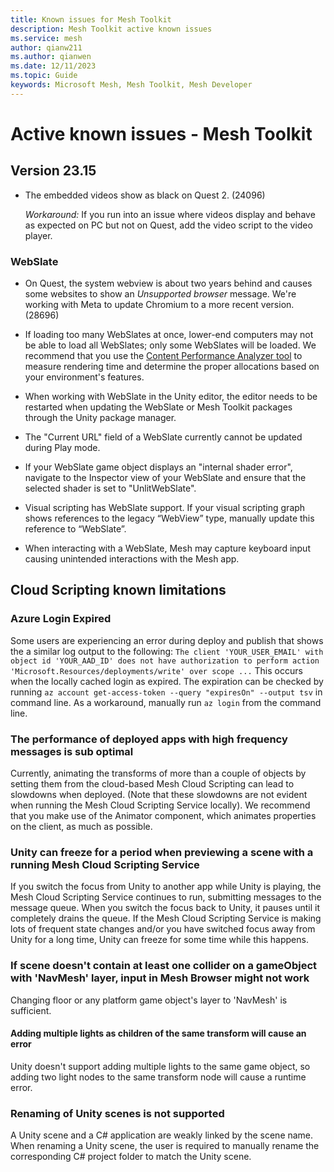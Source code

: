 ```yaml
---
title: Known issues for Mesh Toolkit
description: Mesh Toolkit active known issues
ms.service: mesh
author: qianw211    
ms.author: qianwen
ms.date: 12/11/2023
ms.topic: Guide
keywords: Microsoft Mesh, Mesh Toolkit, Mesh Developer
---
```


# Active known issues - Mesh Toolkit

## Version 23.15

* The embedded videos show as black on Quest 2. (24096)

    *Workaround:*  If you run into an issue where videos display and behave as expected on PC but not on Quest, add the video script to the video player.

### WebSlate

* On Quest, the system webview is about two years behind and causes some websites to show an *Unsupported browser* message. We're working with Meta to update Chromium to a more recent version. (28696)

* If loading too many WebSlates at once, lower-end computers may not be able to load all WebSlates; only some WebSlates will be loaded. We recommend that you use the [Content Performance Analyzer tool](../develop/debug-and-optimize-performance/cpa.md) to measure rendering time and determine the proper allocations based on your environment's features.

- When working with WebSlate in the Unity editor, the editor needs to be restarted when updating the WebSlate or Mesh Toolkit packages through the Unity package manager.

- The "Current URL" field of a WebSlate currently cannot be updated during Play mode.

- If your WebSlate game object displays an "internal shader error", navigate to the Inspector view of your WebSlate and ensure that the selected shader is set to "UnlitWebSlate".

- Visual scripting has WebSlate support. If your visual scripting graph shows references to the legacy “WebView” type, manually update this reference to “WebSlate”.

- When interacting with a WebSlate, Mesh may capture keyboard input causing unintended interactions with the Mesh app.

## Cloud Scripting known limitations

### Azure Login Expired
Some users are experiencing an error during deploy and publish that shows the a similar log output to the following: `The client 'YOUR_USER_EMAIL' with object id 'YOUR_AAD_ID' does not have authorization to perform action 'Microsoft.Resources/deployments/write' over scope ...` This occurs when the locally cached login as expired. The expiration can be checked by running `az account get-access-token --query "expiresOn" --output tsv` in command line. As a workaround, manually run `az login` from the command line.

### The performance of deployed apps with high frequency messages is sub optimal

Currently, animating the transforms of more than a couple of objects by setting them from the cloud-based Mesh Cloud Scripting can lead to slowdowns when deployed. (Note that these slowdowns are not evident when running the Mesh Cloud Scripting Service locally). We recommend that you make use of the Animator component, which animates properties on the client, as much as possible.

### Unity can freeze for a period when previewing a scene with a running Mesh Cloud Scripting Service

If you switch the focus from Unity to another app while Unity is playing, the Mesh Cloud Scripting Service continues to run, submitting messages to the message queue. When you switch the focus back to Unity, it pauses until it completely drains the queue. If the Mesh Cloud Scripting Service is making lots of frequent state changes and/or you have switched focus away from Unity for a long time, Unity can freeze for some time while this happens.

### If scene doesn't contain at least one collider on a gameObject with 'NavMesh' layer, input in Mesh Browser might not work

Changing floor or any platform game object's layer to 'NavMesh' is sufficient.

#### Adding multiple lights as children of the same transform  will cause an error

Unity doesn't support adding multiple lights to the same game object, so adding two light nodes to the same transform node will cause a runtime error.

### Renaming of Unity scenes is not supported

A Unity scene and a C# application are weakly linked by the scene name. When renaming a Unity scene, the user is required to manually rename the corresponding C# project folder to match the Unity scene.

